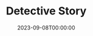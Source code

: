 ---
title: Detective Story
date: 2023-09-08T00:00:00
opening_date: 1959-04-08
closing_date: 1959-04-18
layout: productions
program:
Theatre: Theatre Jacksonville
Venue: Little Theatre
cast:
- Detective Dakis: Jack Atkinson
- Shoplifter: Connie Henline
- Detective Gallagher: Sylvester Scotti
- Patrolman Keogh: Dan Green
- Mrs. Farragut: Eldene Moulton
- Joe Feinson: Marshall Grauer
- Detective Callahan: Dick Wright
- Detective O'Brien: Arthur L. Logan
- Detective Brody: Hugh Henline
- Endicott Sims: Tommie O'Hagan
- Detective McLeod: Norman Howard
- Arthur Kindred: Bill Gibbs
- Patrolman Barnes: Joe Sloan
- 1st Burglar (Charlie): Elmo Lehman
- 2nd Burglar (Lewis): Mike McDermott
- Mrs. Bagatelle: Claire Zundell
- Dr. Kurt Schneider: Bernard Ettlinger
- Lt. Monoghan: Frank Ridge
- Susan Carmichael: Ellen Black
- Willy: Warren Zundell
- Miss Hatch: Polly Clendening
- Mrs. Feeny: Betty Smith
- Crumb-Bum: Jack Lucovsky
- Mr. Gallantz: Klip Smith
- Mr. Pritchett: Robert H. Agnew
- Mary McLeod: Mardie Kelly
- Tami Giacoppetti: Glenn H. Logan
- Photographer: Ralph Anderson
- A Lady: Barbara Sellers
- A Gentleman: Malcolm Argo
- Indignant: Marie Logan
crew:
- Designer and Director: Maurice Geoffrey
- Stage Manager: Mark Harris
- book-holder: Libbi Whiteman
- Lighting:
  - Klip Smith
  - Bob Kornegay
  - Dr. Alvin Gross
  - Jean Tankersley
- Sound Effects:
  - Dorothy Massey
  - Bunni Thornhill
  - Margot Nasrallah
- Properties:
  - Gayle Swymer
  - Sue Henderson
  - Thelma Altman
  - Esther Mae Blankenbeckler
  - Marie Bristow
  - Betty Smith
  - Claire Zundell
  - Ralph Anderson
  - Warren Zundell
  - Susan Massey
- Make-Up:
  - Polly Clendening
  - Elmo Lehman
  - Jane Porter
  - Marie Logan
  - Susan Massey
  - Mary Sloan
  - Mary Kilpatrick
  - Beverly Fink
  - Abbey I. Fink
- Scenery:
  - Frank Ridge
  - Mark Harris
  - Marie Logan
  - Bunni Thornhill
  - Buzzy Klausner
  - Joe Sloan
  - Art Logan
  - Glenn H. Logan
  - Bob Kornegay
  - Bob Simpson
  - Charles McCrory
  - Thelma Mayeron
  - Frances Andrews
  - Claire Lucas
  - Claire Zundell
  - Paul Geoffrey
  - Dixie Cohen
  - Mike McDermott
  - Sylvester Scotti
orchestra:
---